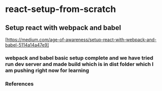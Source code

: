 # react-setup-from-scratch

## Setup react with webpack and babel

[https://medium.com/age-of-awareness/setup-react-with-webpack-and-babel-5114a14a47e9]

### webpack and babel basic setup complete and we have tried run dev server and made build which is in dist folder which I am pushing right now for learning

### References
